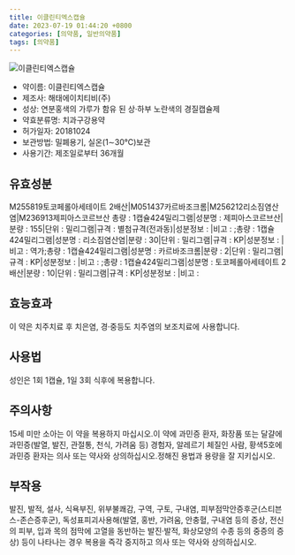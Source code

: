 ```yaml
---
title: 이클린티엑스캡슐
date: 2023-07-19 01:44:20 +0800
categories: [의약품, 일반의약품]
tags: [의약품]
---
```

![이클린티엑스캡슐](https://nedrug.mfds.go.kr/pbp/cmn/itemImageDownload/1N8jUtEiHfM)

- 약이름: 이클린티엑스캡슐
- 제조사: 해태에이치티비(주)
- 성상: 연분홍색의 가루가 함유 된 상·하부 노란색의 경질캡슐제
- 약효분류명: 치과구강용약
- 허가일자: 20181024
- 보관방법: 밀폐용기, 실온(1∼30℃)보관
- 사용기간: 제조일로부터 36개월
## 유효성분
M255819토코페롤아세테이트 2배산|M051437카르바조크롬|M256212리소짐염산염|M236913제피아스코르브산
총량 : 1캡슐424밀리그램|성분명 : 제피아스코르브산|분량 : 155|단위 : 밀리그램|규격 : 별첨규격(전과동)|성분정보 : |비고 : ;총량 : 1캡슐424밀리그램|성분명 : 리소짐염산염|분량 : 30|단위 : 밀리그램|규격 : KP|성분정보 : |비고 : 역가;총량 : 1캡슐424밀리그램|성분명 : 카르바조크롬|분량 : 2|단위 : 밀리그램|규격 : KP|성분정보 : |비고 : ;총량 : 1캡슐424밀리그램|성분명 : 토코페롤아세테이트 2배산|분량 : 10|단위 : 밀리그램|규격 : KP|성분정보 : |비고 :
## 효능효과
이 약은 치주치료 후 치은염, 경·중등도 치주염의 보조치료에 사용합니다.
## 사용법
성인은 1회 1캡슐, 1일 3회 식후에 복용합니다.
## 주의사항
15세 미만 소아는 이 약을 복용하지 마십시오.이 약에 과민증 환자, 화장품 또는 달걀에 과민증(발열, 발진, 관절통, 천식, 가려움 등) 경험자, 알레르기 체질인 사람, 황색5호에 과민증 환자는 의사 또는 약사와 상의하십시오.정해진 용법과 용량을 잘 지키십시오.
## 부작용
발진, 발적, 설사, 식욕부진, 위부불쾌감, 구역, 구토, 구내염, 피부점막안증후군(스티븐스-존슨증후군), 독성표피괴사용해(발열, 홍반, 가려움, 안충혈, 구내염 등의 증상, 전신의 피부, 입과 목의 점막에 고열을 동반하는 발진·발적, 화상모양의 수종 등의 중증의 증상) 등이 나타나는 경우 복용을 즉각 중지하고 의사 또는 약사와 상의하십시오.
